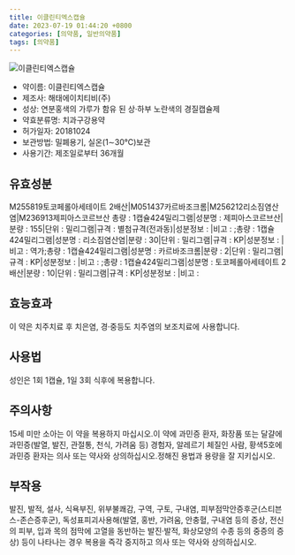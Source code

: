 ```yaml
---
title: 이클린티엑스캡슐
date: 2023-07-19 01:44:20 +0800
categories: [의약품, 일반의약품]
tags: [의약품]
---
```

![이클린티엑스캡슐](https://nedrug.mfds.go.kr/pbp/cmn/itemImageDownload/1N8jUtEiHfM)

- 약이름: 이클린티엑스캡슐
- 제조사: 해태에이치티비(주)
- 성상: 연분홍색의 가루가 함유 된 상·하부 노란색의 경질캡슐제
- 약효분류명: 치과구강용약
- 허가일자: 20181024
- 보관방법: 밀폐용기, 실온(1∼30℃)보관
- 사용기간: 제조일로부터 36개월
## 유효성분
M255819토코페롤아세테이트 2배산|M051437카르바조크롬|M256212리소짐염산염|M236913제피아스코르브산
총량 : 1캡슐424밀리그램|성분명 : 제피아스코르브산|분량 : 155|단위 : 밀리그램|규격 : 별첨규격(전과동)|성분정보 : |비고 : ;총량 : 1캡슐424밀리그램|성분명 : 리소짐염산염|분량 : 30|단위 : 밀리그램|규격 : KP|성분정보 : |비고 : 역가;총량 : 1캡슐424밀리그램|성분명 : 카르바조크롬|분량 : 2|단위 : 밀리그램|규격 : KP|성분정보 : |비고 : ;총량 : 1캡슐424밀리그램|성분명 : 토코페롤아세테이트 2배산|분량 : 10|단위 : 밀리그램|규격 : KP|성분정보 : |비고 :
## 효능효과
이 약은 치주치료 후 치은염, 경·중등도 치주염의 보조치료에 사용합니다.
## 사용법
성인은 1회 1캡슐, 1일 3회 식후에 복용합니다.
## 주의사항
15세 미만 소아는 이 약을 복용하지 마십시오.이 약에 과민증 환자, 화장품 또는 달걀에 과민증(발열, 발진, 관절통, 천식, 가려움 등) 경험자, 알레르기 체질인 사람, 황색5호에 과민증 환자는 의사 또는 약사와 상의하십시오.정해진 용법과 용량을 잘 지키십시오.
## 부작용
발진, 발적, 설사, 식욕부진, 위부불쾌감, 구역, 구토, 구내염, 피부점막안증후군(스티븐스-존슨증후군), 독성표피괴사용해(발열, 홍반, 가려움, 안충혈, 구내염 등의 증상, 전신의 피부, 입과 목의 점막에 고열을 동반하는 발진·발적, 화상모양의 수종 등의 중증의 증상) 등이 나타나는 경우 복용을 즉각 중지하고 의사 또는 약사와 상의하십시오.
